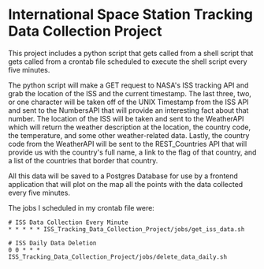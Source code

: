 # International Space Station Tracking Data Collection Project

This project includes a python script that gets called from a shell script that gets called from a crontab file scheduled to execute the shell script every five minutes.

The python script will make a GET request to NASA's ISS tracking API and grab the location of the ISS and the current timestamp. The last three, two, or one character will be taken off of the UNIX Timestamp from the ISS API and sent to the NumbersAPI that will provide an interesting fact about that number. The location of the ISS will be taken and sent to the WeatherAPI which will return the weather description at the location, the country code, the temperature, and some other weather-related data. Lastly, the country code from the WeatherAPI will be sent to the REST_Countries API that will provide us with the country's full name, a link to the flag of that country, and a list of the countries that border that country.

All this data will be saved to a Postgres Database for use by a frontend application that will plot on the map all the points with the data collected every five minutes.

The jobs I scheduled in my crontab file were:

```
# ISS Data Collection Every Minute
* * * * * ISS_Tracking_Data_Collection_Project/jobs/get_iss_data.sh

# ISS Daily Data Deletion
0 0 * * * ISS_Tracking_Data_Collection_Project/jobs/delete_data_daily.sh
```
